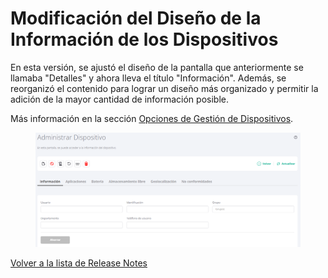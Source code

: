 # Modificación del Diseño de la Información de los Dispositivos

En esta versión, se ajustó el diseño de la pantalla que anteriormente se llamaba "Detalles" y ahora lleva el título "Información". Además, se reorganizó el contenido para lograr un diseño más organizado y permitir la adición de la mayor cantidad de información posible.

Más información en la sección [Opciones de Gestión de Dispositivos](../../portal/dispositivos/lista-de-dispositivos/opciones-de-administracion-de-dispositivos-1.md).

<figure><img src="../../.gitbook/assets/image (270).png" alt=""><figcaption></figcaption></figure>

[Volver a la lista de Release Notes](broken-reference)
